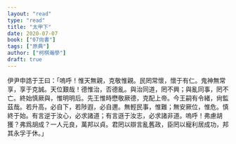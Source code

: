 ```yaml
---
layout: "read"
type: "read"
title: "太甲下"
date: 2020-07-07
book: ["07尙書"]
tags: ["原典"]
author: ["柯棋瀚學"]
draft: true
---
```


伊尹申誥于王曰：「嗚呼！惟天無親，克敬惟親。民罔常懷，懷于有仁。鬼神無常享，享于克誠。天位艱哉！德惟治，否德亂。與治同道，罔不興；與亂同事，罔不亡。終始慎厥與，惟明明后。先王惟時懋敬厥德，克配上帝。今王嗣有令緒，尙監茲哉。若升高，必自下，若陟遐，必自邇。無輕民事，惟難；無安厥位，惟危。慎終于始。有言逆于汝心，必求諸道；有言遜于汝志，必求諸非道。嗚呼！弗慮胡獲？弗爲胡成？一人元良，萬邦以貞。君罔以辯言亂舊政，臣罔以寵利居成功，邦其永孚于休。」
